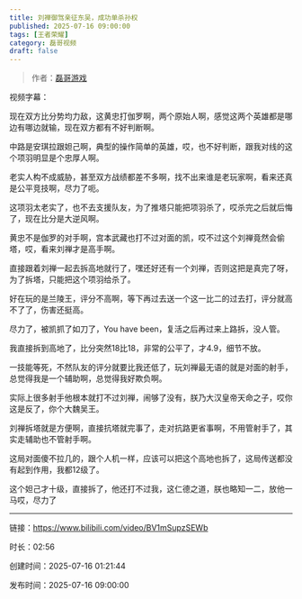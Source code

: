 ```yaml
---
title: 刘禅御驾亲征东吴，成功单杀孙权
published: 2025-07-16 09:00:00
tags: [王者荣耀]
category: 磊哥视频
draft: false
---
```



> 作者：[磊哥游戏](https://space.bilibili.com/268941858)

视频字幕：

现在双方比分势均力敌，这黄忠打伽罗啊，两个原始人啊，感觉这两个英雄都是哪边有哪边就输，现在双方都有不好判断啊。

中路是安琪拉跟妲己啊，典型的操作简单的英雄，哎，也不好判断，跟我对线的这个项羽明显是个忠厚人啊。

老实人构不成威胁，甚至双方战绩都差不多啊，找不出来谁是老玩家啊，看来还真是公平竞技啊，尽力了呃。

这项羽太老实了，也不去支援队友，为了推塔只能把项羽杀了，哎杀完之后就后悔了，现在比分是大逆风啊。

黄忠不是伽罗的对手啊，宫本武藏也打不过对面的凯，哎不过这个刘禅竟然会偷塔，哎，看来刘禅才是高手啊。

直接跟着刘禅一起去拆高地就行了，嘿还好还有一个刘禅，否则这把是真完了呀，为了拆塔，只能把这个项羽给杀了。

好在玩的是兰陵王，评分不高啊，等下再过去送一个这一比二的过去打，评分就高不了了，伤害还挺高。

尽力了，被凯抓了如刀了，You have been，复活之后再过来上路拆，没人管。

我直接拆到高地了，比分突然18比18，非常的公平了，才4.9，细节不放。

一技能等死，不然队友的评分就要比我还低了，玩刘禅最无语的就是对面的射手，总觉得我是一个辅助啊，总觉得我好欺负啊。

实际上很多射手他根本就打不过刘禅，闹够了没有，朕乃大汉皇帝天命之子，哎你这是反了，你个大魏吴王。

刘禅拆塔就是方便啊，直接抗塔就完事了，走对抗路更省事啊，不用管射手了，其实走辅助也不管射手啊。

这局对面傻不拉几的，跟个人机一样，应该可以把这个高地也拆了，这局传送都没有起到作用，我都12级了。

这个妲己才十级，直接拆了，他还打不过我，这仁德之道，朕也略知一二，放他一马哎，尽力了

---

链接：https://www.bilibili.com/video/BV1mSupzSEWb

时长：02:56

创建时间：2025-07-16 01:21:44

发布时间：2025-07-16 09:00:00
